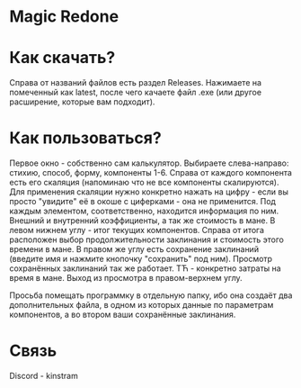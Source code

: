 # Magic Redone
# Как скачать?
Справа от названий файлов есть раздел Releases. Нажимаете на помеченный как latest, после чего качаете файл .exe (или другое расширение, которые вам подходит).

# Как пользоваться?
Первое окно - собственно сам калькулятор. Выбираете слева-направо: стихию, способ, форму, компоненты 1-6. 
Справа от каждого компонента есть его скаляция (напоминаю что не все компоненты скалируются). 
Для применения скаляции нужно конкретно нажать на цифру - если вы просто "увидите" её в окоше с циферками - она не применится.
Под каждым элементом, соответственно, находится информация по ним. Внешний и внутренний коэффициенты, а так же стоимость в мане.
В левом нижнем углу - итог текущих компонентов. Справа от итога расположен выбор продолжительности заклинания и стоимость этого времени в мане.
В правом же углу есть сохранение заклинаний (введите имя и нажмите кнопочку "сохранить" под ним).
Просмотр сохранённых заклинаний так же работает. TЋ - конкретно затраты на время в мане. Выход из просмотра в правом-верхнем углу. 

Просьба помещать программку в отдельную папку, ибо она создаёт два дополнительных файла, в одном из которых данные по параметрам компонентов, а во втором ваши сохранённые заклинания.

# Связь
Discord - kinstram
